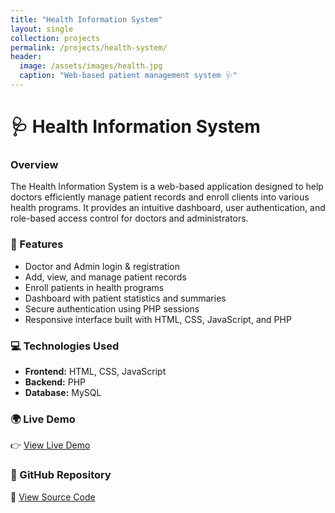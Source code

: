 ```yaml
---
title: "Health Information System"
layout: single
collection: projects
permalink: /projects/health-system/
header:
  image: /assets/images/health.jpg
  caption: "Web-based patient management system 🩺"
---
```




# 🩺 Health Information System

### Overview
The Health Information System is a web-based application designed to help doctors efficiently manage patient records and enroll clients into various health programs. It provides an intuitive dashboard, user authentication, and role-based access control for doctors and administrators.

### 🔧 Features
- Doctor and Admin login & registration  
- Add, view, and manage patient records  
- Enroll patients in health programs  
- Dashboard with patient statistics and summaries  
- Secure authentication using PHP sessions  
- Responsive interface built with HTML, CSS, JavaScript, and PHP  

### 💻 Technologies Used
- **Frontend:** HTML, CSS, JavaScript  
- **Backend:** PHP  
- **Database:** MySQL  

### 🌍 Live Demo
👉 [View Live Demo](https://yourusername.github.io/health-information-system/)  

### 📂 GitHub Repository
🔗 [View Source Code](https://github.com/yourusername/health-information-system)



